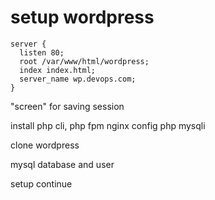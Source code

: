 # setup wordpress

```
server {
  listen 80;
  root /var/www/html/wordpress;
  index index.html;
  server_name wp.devops.com;
}
```

"screen" for saving session

install php cli, php fpm
nginx config
php mysqli

clone wordpress

mysql database and user

setup continue
